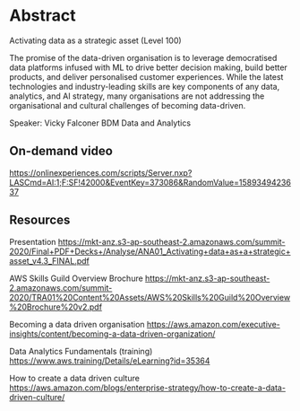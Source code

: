 # Abstract

Activating data as a strategic asset (Level 100)

The promise of the data-driven organisation is to leverage democratised data platforms infused with ML to drive better decision making, build better products, and deliver personalised customer experiences. While the latest technologies and industry-leading skills are key components of any data, analytics, and AI strategy, many organisations are not addressing the organisational and cultural challenges of becoming data-driven.

Speaker: Vicky Falconer
BDM Data and Analytics

## On-demand video

<https://onlinexperiences.com/scripts/Server.nxp?LASCmd=AI:1;F:SF!42000&EventKey=373086&RandomValue=1589349423637>

## Resources

Presentation
<https://mkt-anz.s3-ap-southeast-2.amazonaws.com/summit-2020/Final+PDF+Decks+/Analyse/ANA01_Activating+data+as+a+strategic+asset_v4.3_FINAL.pdf>

AWS Skills Guild Overview Brochure
<https://mkt-anz.s3-ap-southeast-2.amazonaws.com/summit-2020/TRA01%20Content%20Assets/AWS%20Skills%20Guild%20Overview%20Brochure%20v2.pdf>

Becoming a data driven organisation
<https://aws.amazon.com/executive-insights/content/becoming-a-data-driven-organization/>

Data Analytics Fundamentals (training)
<https://www.aws.training/Details/eLearning?id=35364>

How to create a data driven culture
<https://aws.amazon.com/blogs/enterprise-strategy/how-to-create-a-data-driven-culture/>
